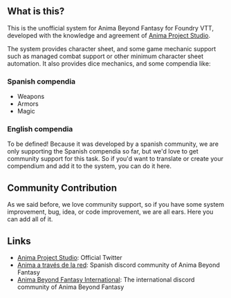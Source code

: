 ## What is this?
This is the unofficial system for Anima Beyond Fantasy for Foundry VTT, developed with the knowledge and agreement of [Anima Project Studio](https://twitter.com/animaps).

The system provides character sheet, and some game mechanic support such as managed combat support or other minimum character sheet automation. 
It also provides dice mechanics, and some compendia like:

### Spanish compendia

- Weapons
- Armors
- Magic

### English compendia

To be defined! Because it was developed by a spanish community, we are only supporting the Spanish compendia so far,
but we'd love to get community support for this task. 
So if you'd want to translate or create your compendium and add it to the system, you can do it here.

## Community Contribution

As we said before, we love community support, so if you have some system improvement, bug, idea, or code improvement, we are all ears. Here you can add all of it.

## Links

- [Anima Project Studio](https://twitter.com/animaps): Official Twitter
- [Anima a través de la red](https://discord.gg/GK58q7a): Spanish discord community of Anima Beyond Fantasy
- [Anima Beyond Fantasy International](https://discord.gg/Avt8ebP): The international discord community of Anima Beyond Fantasy
